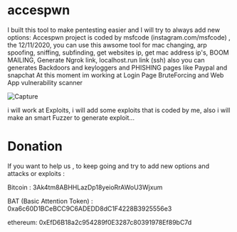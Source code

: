 # accespwn
I built this tool to make pentesting easier and I will try to always add new options:
Accespwn project is coded by msfcode (instagram.com/msfcode) , the 12/11/2020, you can use 
this awsome tool for mac changing, arp spoofing, sniffing, subfinding, get websites ip, get mac address ip's, BOOM MAILING, 
Generate Ngrok link, localhost.run link (ssh) also you can generates Backdoors and keyloggers and PHISHING pages like Paypal and snapchat
At this moment im working at Login Page BruteForcing and Web App vulnerability scanner

![Capture](https://user-images.githubusercontent.com/74313566/120079480-7fb98900-c0a3-11eb-8736-822a526c35fd.PNG)

i will work at Exploits, i will add some exploits that is coded by me, also i will make an smart Fuzzer to generate exploit...

# Donation 
If you want to help us , to keep going and try to add new options and attacks or exploits :
   
   Bitcoin : 3Ak4tm8ABHHLazDp18yeioRrAWoU3Wjxum
   
   BAT (Basic Attention Token) : 0xa6c60D1BCeBCC9C6ADEDD8dC1F4228B3925556e3
   
   ethereum: 0xEfD6B18a2c954289f0E3287c80391978Ef89bC7d
